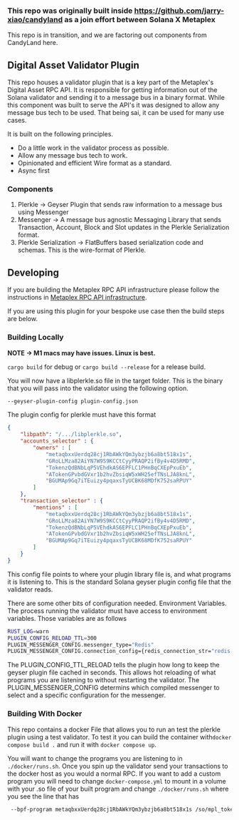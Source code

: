 ### This repo was originally built inside https://github.com/jarry-xiao/candyland as a join effort between Solana X Metaplex
This repo is in transition, and we are factoring out components from CandyLand here.

## Digital Asset Validator Plugin
This repo houses a validator plugin that is a key part of the Metaplex's Digital Asset RPC API. It is responsible for getting 
information out of the Solana validator and sending it to a message bus in a binary format. While this component was 
built to serve the API's it was designed to allow any message bus tech to be used. That being sai, it can be used for many use cases.

It is built on the following principles.
* Do a little work in the validator process as possible.
* Allow any message bus tech to work.
* Opinionated and efficient Wire format as a standard.
* Async first

### Components
1. Plerkle -> Geyser Plugin that sends raw information to a message bus using Messenger
2. Messenger -> A message bus agnostic Messaging Library that sends Transaction, Account, Block and Slot updates in the Plerkle Serialization format.
3. Plerkle Serialization -> FlatBuffers based serialization code and schemas. This is the wire-format of Plerkle.


## Developing
If you are building the Metaplex RPC API infrastructure please follow the instructions in [Metaplex RPC API infrastructure](https://github.com/metaplex-foundation/digital-asset-rpc-infrastructure).

If you are using this plugin for your bespoke use case then the build steps are below.

### Building Locally
**NOTE -> M1 macs may have issues. Linux is best.**

``cargo build`` for debug or
``cargo build --release`` for a release build. 

You will now have a libplerkle.so file in the target folder. This is the binary that you will pass into the validator using the following option.

```bash
--geyser-plugin-config plugin-config.json
```

The plugin config for plerkle must have this format

```json
{
    "libpath": "/.../libplerkle.so",
    "accounts_selector" : {
        "owners" : [
            "metaqbxxUerdq28cj1RbAWkYQm3ybzjb6a8bt518x1s",
            "GRoLLMza82AiYN7W9S9KCCtCyyPRAQP2ifBy4v4D5RMD",
            "TokenzQdBNbLqP5VEhdkAS6EPFLC1PHnBqCXEpPxuEb",
            "ATokenGPvbdGVxr1b2hvZbsiqW5xWH25efTNsLJA8knL",
            "BGUMAp9Gq7iTEuizy4pqaxsTyUCBK68MDfK752saRPUY"
        ]
    },
    "transaction_selector" : {
        "mentions" : [
            "metaqbxxUerdq28cj1RbAWkYQm3ybzjb6a8bt518x1s",
            "GRoLLMza82AiYN7W9S9KCCtCyyPRAQP2ifBy4v4D5RMD",
            "TokenzQdBNbLqP5VEhdkAS6EPFLC1PHnBqCXEpPxuEb",
            "ATokenGPvbdGVxr1b2hvZbsiqW5xWH25efTNsLJA8knL",
            "BGUMAp9Gq7iTEuizy4pqaxsTyUCBK68MDfK752saRPUY"
        ]
    }
}

```
This config file points to where your plugin library file is, and what programs it is listening to. 
This is the standard Solana geyser plugin config file that the validator reads. 

There are some other bits of configuration needed. Environment Variables.
The process running the validator must have access to environment variables. Those variables are as follows

```bash
RUST_LOG=warn
PLUGIN_CONFIG_RELOAD_TTL=300  
PLUGIN_MESSENGER_CONFIG.messenger_type="Redis"
PLUGIN_MESSENGER_CONFIG.connection_config={redis_connection_str="redis://redis"}'
```
The PLUGIN_CONFIG_TTL_RELOAD tells the plugin how long to keep the geyser plugin file cached in seconds. This allows hot reloading of what programs you are listening to without restarting the validator.
The PLUGIN_MESSENGER_CONFIG determins which compiled messenger to select and a specific configuration for the messenger.
 
### Building With Docker
This repo contains a docker File that allows you to run an test the plerkle plugin using a test validator.
To test it you can build the container with```docker compose build .``` and run it with ```docker compose up```. 

You will want to change the programs you are listening to in `./docker/runs.sh`. Once you spin up the validator send your transactions to the docker host as you would a normal RPC.
If you want to add a custom program you will need to change `docker-compose.yml` to mount in a volume with your .so file of your built program and change `./docker/runs.sh` where you see the line that has
```bash
 --bpf-program metaqbxxUerdq28cj1RbAWkYQm3ybzjb6a8bt518x1s /so/mpl_token_metadata.so
```

